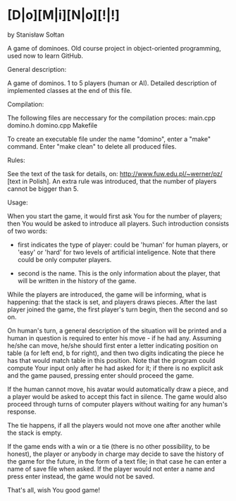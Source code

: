 # [D|o][M|i][N|o][!|!]
by Stanisław Sołtan

A game of dominoes. Old course project in object-oriented programming, used now to learn GitHub.

General description:

A game of dominos. 1 to 5 players (human or AI). Detailed description of
implemented classes at the end of this file.

Compilation:

The following files are neccessary for the compilation proces:
main.cpp
domino.h
domino.cpp
Makefile

To create an executable file under the name "domino", enter a "make" command.
Enter "make clean" to delete all produced files.

Rules:

See the text of the task for details, on: http://www.fuw.edu.pl/~werner/pz/ [text in Polish]. An
extra rule was introduced, that the number of players cannot be bigger than 5.

Usage:

When you start the game, it would first ask You for the number of players; then
You would be asked to introduce all players. Such introduction consists of two
words:

- first indicates the type of player: could be 'human' for human players, or
  'easy' or 'hard' for two levels of artificial inteligence. Note that there
could be only computer players.

- second is the name. This is the only information about the player, that will
  be written in the history of the game.

While the players are introduced, the game will be informing, what is
happening: that the stack is set, and players draws pieces. After the last
player joined the game, the first player's turn begin, then the second and so
on.

On human's turn, a general description of the situation will be printed and a
human in question is required to enter his move - if he had any. Assuming
he/she can move, he/she should first enter a letter indicating position on
table (a for left end, b for right), and then two digits indicating the piece
he has that would match table in this position. Note that the program could
compute Your input only after he had asked for it; if there is no explicit ask
and the game paused, pressing enter should proceed the game.

If the human cannot move, his avatar would automatically draw a piece, and a
player would be asked to accept this fact in silence. The game would also
proceed through turns of computer players without waiting for any human's
response.

The tie happens, if all the players would not move one after another while the
stack is empty.

If the game ends with a win or a tie (there is no other possibility, to be
honest), the player or anybody in charge may decide to save the history of the
game for the future, in the form of a text file; in that case he can enter a
name of save file when asked.  If the player would not enter a name and press
enter instead, the game would not be saved.

That's all, wish You good game!

